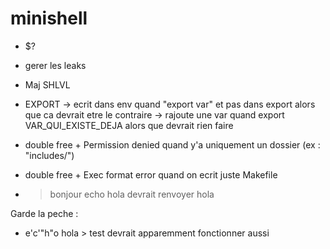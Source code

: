 # minishell

- $?

- gerer les leaks

- Maj SHLVL

- EXPORT
-> ecrit dans env quand "export var" et pas dans export alors que ca devrait etre le contraire
-> rajoute une var quand export VAR_QUI_EXISTE_DEJA alors que devrait rien faire

- double free + Permission denied quand y'a uniquement un dossier (ex : "includes/")

- double free + Exec format error quand on ecrit juste Makefile

- > bonjour echo hola devrait renvoyer hola

Garde la peche :
- e'c'"h"o hola > test devrait apparemment fonctionner aussi